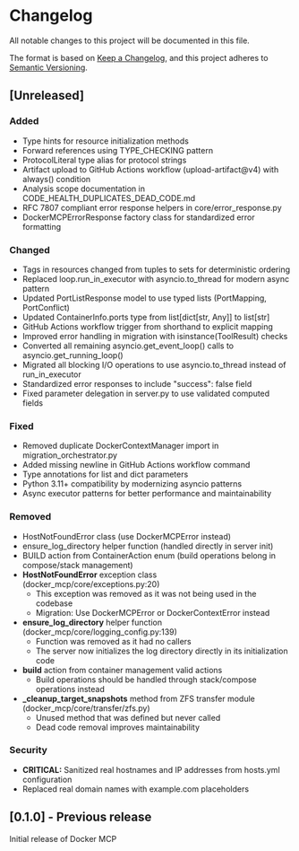 # Changelog

All notable changes to this project will be documented in this file.

The format is based on [Keep a Changelog](https://keepachangelog.com/en/1.0.0/),
and this project adheres to [Semantic Versioning](https://semver.org/spec/v2.0.0.html).

## [Unreleased]

### Added
- Type hints for resource initialization methods
- Forward references using TYPE_CHECKING pattern
- ProtocolLiteral type alias for protocol strings
- Artifact upload to GitHub Actions workflow (upload-artifact@v4) with always() condition
- Analysis scope documentation in CODE_HEALTH_DUPLICATES_DEAD_CODE.md
- RFC 7807 compliant error response helpers in core/error_response.py
- DockerMCPErrorResponse factory class for standardized error formatting

### Changed
- Tags in resources changed from tuples to sets for deterministic ordering
- Replaced loop.run_in_executor with asyncio.to_thread for modern async pattern
- Updated PortListResponse model to use typed lists (PortMapping, PortConflict)
- Updated ContainerInfo.ports type from list[dict[str, Any]] to list[str]
- GitHub Actions workflow trigger from shorthand to explicit mapping
- Improved error handling in migration with isinstance(ToolResult) checks
- Converted all remaining asyncio.get_event_loop() calls to asyncio.get_running_loop()
- Migrated all blocking I/O operations to use asyncio.to_thread instead of run_in_executor
- Standardized error responses to include "success": false field
- Fixed parameter delegation in server.py to use validated computed fields

### Fixed
- Removed duplicate DockerContextManager import in migration_orchestrator.py
- Added missing newline in GitHub Actions workflow command
- Type annotations for list and dict parameters
- Python 3.11+ compatibility by modernizing asyncio patterns
- Async executor patterns for better performance and maintainability

### Removed
- HostNotFoundError class (use DockerMCPError instead)
- ensure_log_directory helper function (handled directly in server init)
- BUILD action from ContainerAction enum (build operations belong in compose/stack management)
- **HostNotFoundError** exception class (docker_mcp/core/exceptions.py:20)
  - This exception was removed as it was not being used in the codebase
  - Migration: Use DockerMCPError or DockerContextError instead
- **ensure_log_directory** helper function (docker_mcp/core/logging_config.py:139)
  - Function was removed as it had no callers
  - The server now initializes the log directory directly in its initialization code
- **build** action from container management valid actions
  - Build operations should be handled through stack/compose operations instead
- **_cleanup_target_snapshots** method from ZFS transfer module (docker_mcp/core/transfer/zfs.py)
  - Unused method that was defined but never called
  - Dead code removal improves maintainability

### Security
- **CRITICAL:** Sanitized real hostnames and IP addresses from hosts.yml configuration
- Replaced real domain names with example.com placeholders

## [0.1.0] - Previous release
Initial release of Docker MCP
